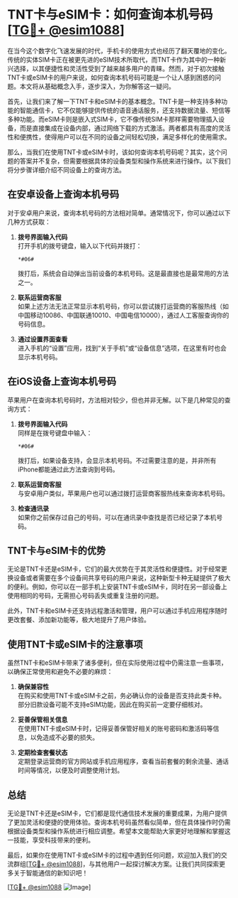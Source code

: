 # TNT卡与eSIM卡：如何查询本机号码[[TG💪+ @esim1088](https://t.me/s/esim1088)]

在当今这个数字化飞速发展的时代，手机卡的使用方式也经历了翻天覆地的变化。传统的实体SIM卡正在被更先进的eSIM技术所取代，而TNT卡作为其中的一种新兴选择，以其便捷性和灵活性受到了越来越多用户的青睐。然而，对于初次接触TNT卡或eSIM卡的用户来说，如何查询本机号码可能是一个让人感到困惑的问题。本文将从基础概念入手，逐步深入，为你解答这一疑问。

首先，让我们来了解一下TNT卡和eSIM卡的基本概念。TNT卡是一种支持多种功能的智能通信卡，它不仅能够提供传统的语音通话服务，还支持数据流量、短信等多种功能。而eSIM卡则是嵌入式SIM卡，它不像传统SIM卡那样需要物理插入设备，而是直接集成在设备内部，通过网络下载的方式激活。两者都具有高度的灵活性和便携性，使得用户可以在不同的设备之间轻松切换，满足多样化的使用需求。

那么，当我们在使用TNT卡或eSIM卡时，该如何查询本机号码呢？其实，这个问题的答案并不复杂，但需要根据具体的设备类型和操作系统来进行操作。以下我们将分步骤详细介绍不同设备上的查询方法。

## 在安卓设备上查询本机号码

对于安卓用户来说，查询本机号码的方法相对简单。通常情况下，你可以通过以下几种方式获取：

1. **拨号界面输入代码**  
   打开手机的拨号键盘，输入以下代码并拨打：
   ```
   *#06#
   ```
   拨打后，系统会自动弹出当前设备的本机号码。这是最直接也是最常用的方法之一。

2. **联系运营商客服**  
   如果上述方法无法正常显示本机号码，你可以尝试拨打运营商的客服热线（如中国移动10086、中国联通10010、中国电信10000），通过人工客服查询你的号码信息。

3. **通过设置界面查看**  
   进入手机的“设置”应用，找到“关于手机”或“设备信息”选项，在这里有时也会显示本机号码。

## 在iOS设备上查询本机号码

苹果用户在查询本机号码时，方法相对较少，但也并非无解。以下是几种常见的查询方式：

1. **拨号界面输入代码**  
   同样是在拨号键盘中输入：
   ```
   *#06#
   ```
   拨打后，如果设备支持，会显示本机号码。不过需要注意的是，并非所有iPhone都能通过此方法查询到号码。

2. **联系运营商客服**  
   与安卓用户类似，苹果用户也可以通过拨打运营商客服热线来查询本机号码。

3. **检查通讯录**  
   如果你之前保存过自己的号码，可以在通讯录中查找是否已经记录了本机号码。

## TNT卡与eSIM卡的优势

无论是TNT卡还是eSIM卡，它们的最大优势在于其灵活性和便捷性。对于经常更换设备或者需要在多个设备间共享号码的用户来说，这种新型卡种无疑提供了极大的便利。例如，你可以在一部手机上安装TNT卡或eSIM卡，同时在另一部设备上使用相同的号码，无需担心号码丢失或重复注册的问题。

此外，TNT卡和eSIM卡还支持远程激活和管理，用户可以通过手机应用程序随时更改套餐、添加新功能等，极大地提升了用户体验。

## 使用TNT卡或eSIM卡的注意事项

虽然TNT卡和eSIM卡带来了诸多便利，但在实际使用过程中仍需注意一些事项，以确保正常使用和避免不必要的麻烦：

1. **确保兼容性**  
   在购买和使用TNT卡或eSIM卡之前，务必确认你的设备是否支持此类卡种。部分旧款设备可能不支持eSIM功能，因此在购买前一定要仔细核对。

2. **妥善保管相关信息**  
   在使用TNT卡或eSIM卡时，记得妥善保管好相关的账号密码和激活码等信息，以免造成不必要的损失。

3. **定期检查套餐状态**  
   定期登录运营商的官方网站或手机应用程序，查看当前套餐的剩余流量、通话时间等情况，以便及时调整使用计划。

## 总结

无论是TNT卡还是eSIM卡，它们都是现代通信技术发展的重要成果，为用户提供了更加灵活和便捷的使用体验。查询本机号码虽然看似简单，但在具体操作时仍需根据设备类型和操作系统进行相应调整。希望本文能帮助大家更好地理解和掌握这一技能，享受科技带来的便利。

最后，如果你在使用TNT卡或eSIM卡的过程中遇到任何问题，欢迎加入我们的交流群组[[TG💪+ @esim1088](https://t.me/s/esim1088)]，与其他用户一起探讨解决方案。让我们共同探索更多关于智能通信的新知识吧！

[[TG💪+ @esim1088](https://t.me/s/esim1088) ![Image](https://i.postimg.cc/4NQfJmqS/Snipaste-2025-05-13-00-14-12.png)]